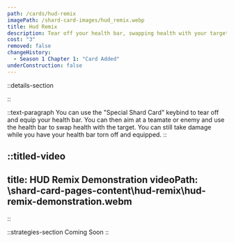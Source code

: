 ```yaml
---
path: /cards/hud-remix
imagePath: /shard-card-images/hud_remix.webp
title: Hud Remix
description: Tear off your health bar, swapping health with your target Lancer.
cost: "3"
removed: false
changeHistory:
  - Season 1 Chapter 1: "Card Added"
underConstruction: false
---
```


::details-section

::

::text-paragraph
You can use the "Special Shard Card" keybind to tear off and equip your health bar. You can then aim at a teamate or enemy and use the health bar to swap health with the target. You can still take damage while you have your health bar torn off and equipped.
::

::titled-video
---
title: HUD Remix Demonstration
videoPath: \shard-card-pages-content\hud-remix\hud-remix-demonstration.webm
---
::

::strategies-section
Coming Soon
::
